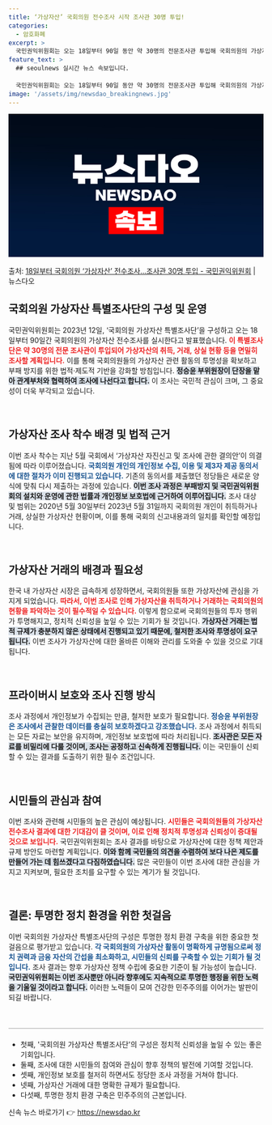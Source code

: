 ```yaml
---
title: ‘가상자산’ 국회의원 전수조사 시작 조사관 30명 투입!
categories:
  - 암호화폐
excerpt: >
  국민권익위원회는 오는 18일부터 90일 동안 약 30명의 전문조사관 투입해 국회의원의 가상자산 전수조사를 실…
feature_text: >
  ## seoulnews 실시간 뉴스 속보입니다.

  국민권익위원회는 오는 18일부터 90일 동안 약 30명의 전문조사관 투입해 국회의원의 가상자산 전수조사를 실…
image: '/assets/img/newsdao_breakingnews.jpg'
---
```


![뉴스다오 속보](/assets/img/newsdao_breakingnews.jpg)

<p>출처: <a href="https://newsdao.kr/1910" rel="dofollow">18일부터 국회의원 ‘가상자산’ 전수조사…조사관 30명 투입 - 국민권익위원회</a> | 뉴스다오</p>

<h2 data-ke-size="size26">국회의원 가상자산 특별조사단의 구성 및 운영</h2>

<p data-ke-size="size16">국민권익위원회는 2023년 12일, ‘국회의원 가상자산 특별조사단’을 구성하고 오는 18일부터 90일간 국회의원의 가상자산 전수조사를 실시한다고 발표했습니다. <b><span style="color: #ee2323;">이 특별조사단은 약 30명의 전문 조사관이 투입되어 가상자산의 취득, 거래, 상실 현황 등을 면밀히 조사할 계획입니다.</span></b> 이를 통해 국회의원들의 가상자산 관련 활동의 투명성을 확보하고 부패 방지를 위한 법적·제도적 기반을 강화할 방침입니다. <b><span style="background-color: #21538527;">정승윤 부위원장이 단장을 맡아 관계부처와 협력하여 조사에 나선다고 합니다.</span></b> 이 조사는 국민적 관심이 크며, 그 중요성이 더욱 부각되고 있습니다.</p>

<p data-ke-size="size16">&nbsp;</p>

<h2 data-ke-size="size26">가상자산 조사 착수 배경 및 법적 근거</h2>

<p data-ke-size="size16">이번 조사 착수는 지난 5월 국회에서 ‘가상자산 자진신고 및 조사에 관한 결의안’이 의결됨에 따라 이루어졌습니다. <b><span style="color: #1a5490;">국회의원 개인의 개인정보 수집, 이용 및 제3자 제공 동의서에 대한 절차가 이미 진행되고 있습니다.</span></b> 기존의 동의서를 제출했던 정당들은 새로운 양식에 맞춰 다시 제출하는 과정에 있습니다. <b><span style="background-color: #21538527;">이번 조사 과정은 부패방지 및 국민권익위원회의 설치와 운영에 관한 법률과 개인정보 보호법에 근거하여 이루어집니다.</span></b> 조사 대상 및 범위는 2020년 5월 30일부터 2023년 5월 31일까지 국회의원 개인이 취득하거나 거래, 상실한 가상자산 현황이며, 이를 통해 국회의 신고내용과의 일치를 확인할 예정입니다.</p>

<p data-ke-size="size16">&nbsp;</p>

<h2 data-ke-size="size26">가상자산 거래의 배경과 필요성</h2>

<p data-ke-size="size16">한국 내 가상자산 시장은 급속하게 성장하면서, 국회의원들 또한 가상자산에 관심을 가지게 되었습니다. <b><span style="color: #ee2323;">따라서, 이번 조사로 인해 가상자산을 취득하거나 거래하는 국회의원의 현황을 파악하는 것이 필수적일 수 있습니다.</span></b> 이렇게 함으로써 국회의원들의 투자 행위가 투명해지고, 정치적 신뢰성을 높일 수 있는 기회가 될 것입니다. <b><span style="background-color: #21538527;">가상자산 거래는 법적 규제가 충분하지 않은 상태에서 진행되고 있기 때문에, 철저한 조사와 투명성이 요구됩니다.</span></b> 이번 조사가 가상자산에 대한 올바른 이해와 관리를 도와줄 수 있을 것으로 기대됩니다.</p>

<p data-ke-size="size16">&nbsp;</p>

<h2 data-ke-size="size26">프라이버시 보호와 조사 진행 방식</h2>

<p data-ke-size="size16">조사 과정에서 개인정보가 수집되는 만큼, 철저한 보호가 필요합니다. <b><span style="color: #1a5490;">정승윤 부위원장은 조사에서 관찰한 데이터를 충실히 보호하겠다고 강조했습니다.</span></b> 조사 과정에서 취득되는 모든 자료는 보안을 유지하며, 개인정보 보호법에 따라 처리됩니다. <b><span style="background-color: #21538527;">조사관은 모든 자료를 비밀리에 다룰 것이며, 조사는 공정하고 신속하게 진행됩니다.</span></b> 이는 국민들이 신뢰할 수 있는 결과를 도출하기 위한 필수 조건입니다.</p>

<p data-ke-size="size16">&nbsp;</p>

<h2 data-ke-size="size26">시민들의 관심과 참여</h2>

<p data-ke-size="size16">이번 조사와 관련해 시민들의 높은 관심이 예상됩니다. <b><span style="color: #ee2323;">시민들은 국회의원들의 가상자산 전수조사 결과에 대한 기대감이 클 것이며, 이로 인해 정치적 투명성과 신뢰성이 증대될 것으로 보입니다.</span></b> 국민권익위원회는 조사 결과를 바탕으로 가상자산에 대한 정책 제안과 규제 방안도 마련할 계획입니다. <b><span style="background-color: #21538527;">이와 함께 국민들의 의견을 수렴하여 보다 나은 제도를 만들어 가는 데 힘쓰겠다고 다짐하였습니다.</span></b> 많은 국민들이 이번 조사에 대한 관심을 가지고 지켜보며, 필요한 조치를 요구할 수 있는 계기가 될 것입니다.</p>

<p data-ke-size="size16">&nbsp;</p>

<h2 data-ke-size="size26">결론: 투명한 정치 환경을 위한 첫걸음</h2>

<p data-ke-size="size16">이번 국회의원 가상자산 특별조사단의 구성은 투명한 정치 환경 구축을 위한 중요한 첫걸음으로 평가받고 있습니다. <b><span style="color: #1a5490;">각 국회의원의 가상자산 활동이 명확하게 규명됨으로써 정치 권력과 금융 자산의 간섭을 최소화하고, 시민들의 신뢰를 구축할 수 있는 기회가 될 것입니다.</span></b> 조사 결과는 향후 가상자산 정책 수립에 중요한 기준이 될 가능성이 높습니다. <b><span style="background-color: #21538527;">국민권익위원회는 이번 조사뿐만 아니라 향후에도 지속적으로 투명한 행정을 위한 노력을 기울일 것이라고 합니다.</span></b> 이러한 노력들이 모여 건강한 민주주의를 이어가는 발판이 되길 바랍니다.</p>

<p data-ke-size="size16">&nbsp;</p>

<hr style="height: 2px; background-color: #ccc; margin-top: 20px; margin-bottom: 20px;">

<ul>
  <li>첫째, '국회의원 가상자산 특별조사단'의 구성은 정치적 신뢰성을 높일 수 있는 좋은 기회입니다.</li>
  <li>둘째, 조사에 대한 시민들의 참여와 관심이 향후 정책의 발전에 기여할 것입니다.</li>
  <li>셋째, 개인정보 보호를 철저히 하면서도 정당한 조사 과정을 거쳐야 합니다.</li>
  <li>넷째, 가상자산 거래에 대한 명확한 규제가 필요합니다.</li>
  <li>다섯째, 투명한 정치 환경 구축은 민주주의의 근본입니다.</li>
</ul> 

신속 뉴스 바로가기 👉 <a href="https://newsdao.kr" rel="dofollow">https://newsdao.kr</a>



